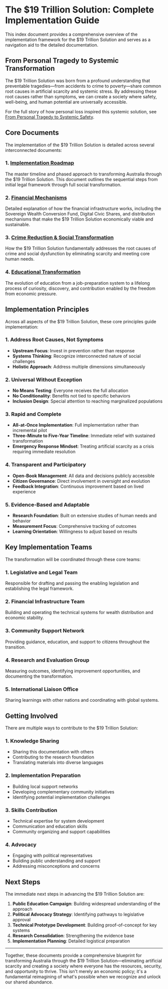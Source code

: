 # The $19 Trillion Solution: Complete Implementation Guide

This index document provides a comprehensive overview of the implementation framework for the $19 Trillion Solution and serves as a navigation aid to the detailed documentation.

## From Personal Tragedy to Systemic Transformation

The $19 Trillion Solution was born from a profound understanding that preventable tragedies—from accidents to crime to poverty—share common root causes in artificial scarcity and systemic stress. By addressing these root causes rather than symptoms, we can create a society where safety, well-being, and human potential are universally accessible.

For the full story of how personal loss inspired this systemic solution, see [From Personal Tragedy to Systemic Safety](../../from-tragedy-to-safety.md).

## Core Documents

The implementation of the $19 Trillion Solution is detailed across several interconnected documents:

### 1. [Implementation Roadmap](roadmap.md)
The master timeline and phased approach to transforming Australia through the $19 Trillion Solution. This document outlines the sequential steps from initial legal framework through full social transformation.

### 2. [Financial Mechanisms](financial-mechanisms.md)
Detailed explanation of how the financial infrastructure works, including the Sovereign Wealth Conversion Fund, Digital Civic Shares, and distribution mechanisms that make the $19 Trillion Solution economically viable and sustainable.

### 3. [Crime Reduction & Social Transformation](crime-reduction.md)
How the $19 Trillion Solution fundamentally addresses the root causes of crime and social dysfunction by eliminating scarcity and meeting core human needs.

### 4. [Educational Transformation](educational-transformation.md)
The evolution of education from a job-preparation system to a lifelong process of curiosity, discovery, and contribution enabled by the freedom from economic pressure.

## Implementation Principles

Across all aspects of the $19 Trillion Solution, these core principles guide implementation:

### 1. Address Root Causes, Not Symptoms
- **Upstream Focus**: Invest in prevention rather than response
- **Systems Thinking**: Recognize interconnected nature of social challenges
- **Holistic Approach**: Address multiple dimensions simultaneously

### 2. Universal Without Exception
- **No Means Testing**: Everyone receives the full allocation
- **No Conditionality**: Benefits not tied to specific behaviors
- **Inclusion Design**: Special attention to reaching marginalized populations

### 3. Rapid and Complete
- **All-at-Once Implementation**: Full implementation rather than incremental pilot
- **Three-Minute to Five-Year Timeline**: Immediate relief with sustained transformation
- **Emergency Response Mindset**: Treating artificial scarcity as a crisis requiring immediate resolution

### 4. Transparent and Participatory
- **Open-Book Management**: All data and decisions publicly accessible
- **Citizen Governance**: Direct involvement in oversight and evolution
- **Feedback Integration**: Continuous improvement based on lived experience

### 5. Evidence-Based and Adaptable
- **Research Foundation**: Built on extensive studies of human needs and behavior
- **Measurement Focus**: Comprehensive tracking of outcomes
- **Learning Orientation**: Willingness to adjust based on results

## Key Implementation Teams

The transformation will be coordinated through these core teams:

### 1. Legislative and Legal Team
Responsible for drafting and passing the enabling legislation and establishing the legal framework.

### 2. Financial Infrastructure Team
Building and operating the technical systems for wealth distribution and economic stability.

### 3. Community Support Network
Providing guidance, education, and support to citizens throughout the transition.

### 4. Research and Evaluation Group
Measuring outcomes, identifying improvement opportunities, and documenting the transformation.

### 5. International Liaison Office
Sharing learnings with other nations and coordinating with global systems.

## Getting Involved

There are multiple ways to contribute to the $19 Trillion Solution:

### 1. Knowledge Sharing
- Sharing this documentation with others
- Contributing to the research foundation
- Translating materials into diverse languages

### 2. Implementation Preparation
- Building local support networks
- Developing complementary community initiatives
- Identifying potential implementation challenges

### 3. Skills Contribution
- Technical expertise for system development
- Communication and education skills
- Community organizing and support capabilities

### 4. Advocacy
- Engaging with political representatives
- Building public understanding and support
- Addressing misconceptions and concerns

## Next Steps

The immediate next steps in advancing the $19 Trillion Solution are:

1. **Public Education Campaign**: Building widespread understanding of the approach
2. **Political Advocacy Strategy**: Identifying pathways to legislative approval
3. **Technical Prototype Development**: Building proof-of-concept for key systems
4. **Research Consolidation**: Strengthening the evidence base
5. **Implementation Planning**: Detailed logistical preparation

---

Together, these documents provide a comprehensive blueprint for transforming Australia through the $19 Trillion Solution—eliminating artificial scarcity and creating a society where everyone has the resources, security, and opportunity to thrive. This isn't merely an economic policy; it's a fundamental reimagining of what's possible when we recognize and unlock our shared abundance.
